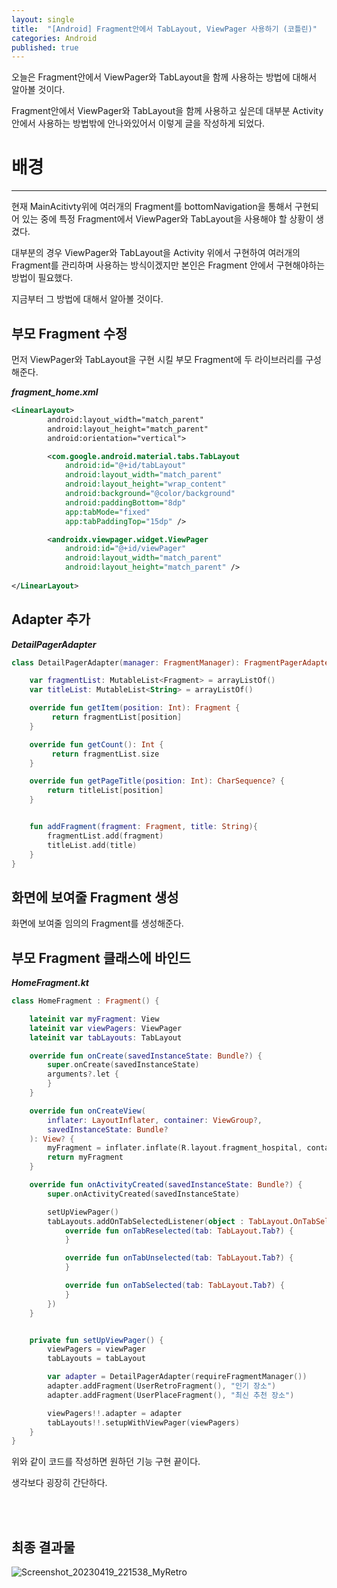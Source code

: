 ```yaml
---
layout: single
title:  "[Android] Fragment안에서 TabLayout, ViewPager 사용하기 (코틀린)"
categories: Android
published: true
---
```


오늘은 Fragment안에서 ViewPager와 TabLayout을 함께 사용하는 방법에 대해서 알아볼 것이다.

Fragment안에서 ViewPager와 TabLayout을 함께 사용하고 싶은데 대부분 Activity안에서 사용하는 방법밖에 안나와있어서 이렇게 글을 작성하게 되었다.

# 배경

---

현재 MainAcitivty위에 여러개의 Fragment를 bottomNavigation을 통해서 구현되어 있는 중에 특정 Fragment에서 ViewPager와 TabLayout을 사용해야 할 상황이 생겼다.

대부분의 경우 ViewPager와 TabLayout을 Activity 위에서 구현하여 여러개의 Fragment를 관리하며 사용하는 방식이겠지만 본인은 Fragment 안에서 구현해야하는 방법이 필요했다.

지금부터 그 방법에 대해서 알아볼 것이다.



## 부모 Fragment 수정

먼저 ViewPager와 TabLayout을 구현 시킬 부모 Fragment에 두 라이브러리를 구성해준다.

***fragment_home.xml***

```xml
<LinearLayout>
        android:layout_width="match_parent"
        android:layout_height="match_parent"
        android:orientation="vertical">

        <com.google.android.material.tabs.TabLayout
            android:id="@+id/tabLayout"
            android:layout_width="match_parent"
            android:layout_height="wrap_content"
            android:background="@color/background"
            android:paddingBottom="8dp"
            app:tabMode="fixed"
            app:tabPaddingTop="15dp" />

        <androidx.viewpager.widget.ViewPager
            android:id="@+id/viewPager"
            android:layout_width="match_parent"
            android:layout_height="match_parent" />
            
</LinearLayout>

```


## Adapter 추가

***DetailPagerAdapter***

```kotlin
class DetailPagerAdapter(manager: FragmentManager): FragmentPagerAdapter(manager){

    var fragmentList: MutableList<Fragment> = arrayListOf()
    var titleList: MutableList<String> = arrayListOf()

    override fun getItem(position: Int): Fragment {
         return fragmentList[position]
    }

    override fun getCount(): Int {
         return fragmentList.size
    }

    override fun getPageTitle(position: Int): CharSequence? {
        return titleList[position]
    }


    fun addFragment(fragment: Fragment, title: String){
        fragmentList.add(fragment)
        titleList.add(title)
    }
}

```



## 화면에 보여줄 Fragment 생성

화면에 보여줄 임의의 Fragment를 생성해준다.


## 부모 Fragment 클래스에 바인드



***HomeFragment.kt***

```kotlin
class HomeFragment : Fragment() {

    lateinit var myFragment: View
    lateinit var viewPagers: ViewPager
    lateinit var tabLayouts: TabLayout

    override fun onCreate(savedInstanceState: Bundle?) {
        super.onCreate(savedInstanceState)
        arguments?.let {
        }
    }

    override fun onCreateView(
        inflater: LayoutInflater, container: ViewGroup?,
        savedInstanceState: Bundle?
    ): View? {
        myFragment = inflater.inflate(R.layout.fragment_hospital, container, false)
        return myFragment
    }

    override fun onActivityCreated(savedInstanceState: Bundle?) {
        super.onActivityCreated(savedInstanceState)

		setUpViewPager()
        tabLayouts.addOnTabSelectedListener(object : TabLayout.OnTabSelectedListener {
            override fun onTabReselected(tab: TabLayout.Tab?) {
            }

            override fun onTabUnselected(tab: TabLayout.Tab?) {
            }

            override fun onTabSelected(tab: TabLayout.Tab?) {
            }
        })
    }


    private fun setUpViewPager() {
        viewPagers = viewPager
        tabLayouts = tabLayout

        var adapter = DetailPagerAdapter(requireFragmentManager())
        adapter.addFragment(UserRetroFragment(), "인기 장소")
        adapter.addFragment(UserPlaceFragment(), "최신 추천 장소")

        viewPagers!!.adapter = adapter
        tabLayouts!!.setupWithViewPager(viewPagers)
    }
}

```


위와 같이 코드를 작성하면 원하던 기능 구현 끝이다.

생각보다 굉장히 간단하다.

<br/><br/>

## 최종 결과물

![Screenshot_20230419_221538_MyRetro](https://user-images.githubusercontent.com/69960282/233086852-9547ff4f-7165-46b9-a160-bf9fa5dc5cac.jpg)


